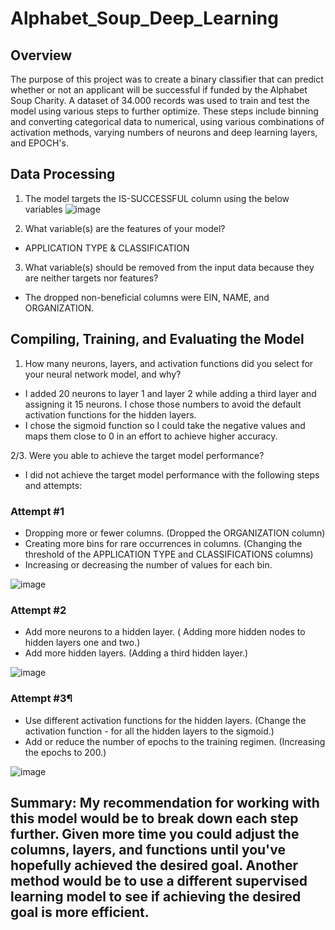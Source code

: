 # Alphabet_Soup_Deep_Learning


## Overview
The purpose of this project was to create a binary classifier that can predict whether or not an applicant will be successful if funded by the Alphabet Soup Charity. A dataset of 34.000 records was used to train and test the model using various steps to further optimize. These steps include binning and converting categorical data to numerical, using various combinations of activation methods, varying numbers of neurons and deep learning layers, and EPOCH's.

## Data Processing
1. The model targets the IS-SUCCESSFUL column using the below variables
![image](https://github.com/brittnibresee/Alphabet_Soup_Deep_Learning/assets/111385077/5819b081-1a69-42d4-99d8-04f5a2800246)

2. What variable(s) are the features of your model?
- APPLICATION TYPE & CLASSIFICATION

3. What variable(s) should be removed from the input data because they are neither targets nor features?
- The dropped non-beneficial columns were EIN, NAME, and ORGANIZATION.

## Compiling, Training, and Evaluating the Model

1. How many neurons, layers, and activation functions did you select for your neural network model, and why? 
- I added 20 neurons to layer 1 and layer 2 while adding a third layer and assigning it 15 neurons. I chose those numbers to avoid the default activation functions for the hidden layers.
- I chose the sigmoid function so I could take the negative values and maps them close to 0 in an effort to achieve higher accuracy. 

2/3. Were you able to achieve the target model performance? 
- I did not achieve the target model performance with the following steps and attempts:

### Attempt #1
- Dropping more or fewer columns. (Dropped the ORGANIZATION column)
- Creating more bins for rare occurrences in columns. 
(Changing the threshold of the APPLICATION TYPE and CLASSIFICATIONS columns)
- Increasing or decreasing the number of values for each bin.

![image](https://github.com/brittnibresee/Alphabet_Soup_Deep_Learning/assets/111385077/83ed448a-87fb-44b6-b687-e2d3010ad569)


### Attempt #2
- Add more neurons to a hidden layer. ( Adding more hidden nodes to hidden layers one and two.)
- Add more hidden layers. (Adding a third hidden layer.)

![image](https://github.com/brittnibresee/Alphabet_Soup_Deep_Learning/assets/111385077/336babee-330b-436f-b02e-b409d591535c)


### Attempt #3¶
- Use different activation functions for the hidden layers. (Change the activation function - for all the hidden layers to the sigmoid.)
- Add or reduce the number of epochs to the training regimen. (Increasing the epochs to 200.)

![image](https://github.com/brittnibresee/Alphabet_Soup_Deep_Learning/assets/111385077/6007720f-2406-489f-9208-b9f1c6da5177)


## Summary: My recommendation for working with this model would be to break down each step further. Given more time you could adjust the columns, layers, and functions until you've hopefully achieved the desired goal. Another method would be to use a different supervised learning model to see if achieving the desired goal is more efficient. 




